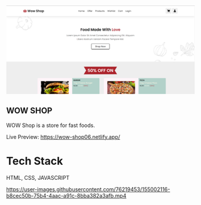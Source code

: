 <img src="./image/home-shop.png">

## WOW SHOP

WOW Shop is a store for fast foods.

Live Preview: https://wow-shop06.netlify.app/

# Tech Stack

HTML, CSS, JAVASCRIPT


https://user-images.githubusercontent.com/76219453/155002116-b8cec50b-75b4-4aac-a91c-8bba382a3afb.mp4

